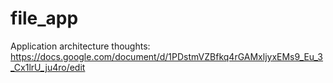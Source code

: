 # file_app
Application architecture thoughts: https://docs.google.com/document/d/1PDstmVZBfkq4rGAMxljyxEMs9_Eu_3_Cx1lrU_ju4ro/edit
